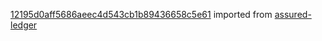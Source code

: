 [12195d0aff5686aeec4d543cb1b89436658c5e61](https://github.com/insolar/assured-ledger/commit/12195d0aff5686aeec4d543cb1b89436658c5e61) imported from [assured-ledger](https://github.com/insolar/assured-ledger)
